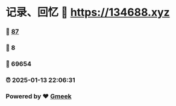 # 记录、回忆 :link: https://134688.xyz 
### :page_facing_up: [87](https://134688.xyz/tag.html) 
### :speech_balloon: 8 
### :hibiscus: 69654 
### :alarm_clock: 2025-01-13 22:06:31 
### Powered by :heart: [Gmeek](https://github.com/Meekdai/Gmeek)
